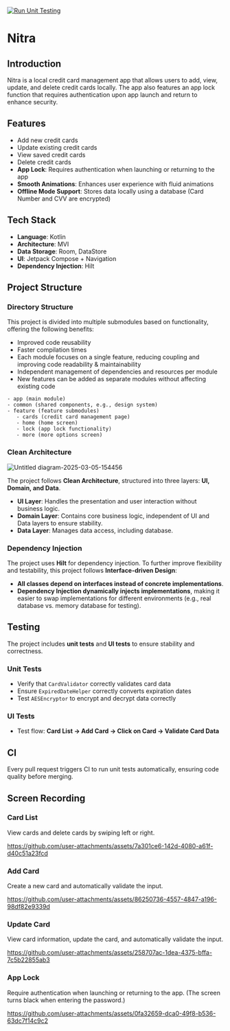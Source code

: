 [![Run Unit Testing](https://github.com/s2g090123/Nitra/actions/workflows/run_unit_tests.yml/badge.svg)](https://github.com/s2g090123/Nitra/actions/workflows/run_unit_tests.yml)

# Nitra

## Introduction
Nitra is a local credit card management app that allows users to add, view, update, and delete credit cards locally. The app also features an app lock function that requires authentication upon app launch and return to enhance security.

## Features
- Add new credit cards
- Update existing credit cards
- View saved credit cards
- Delete credit cards
- **App Lock**: Requires authentication when launching or returning to the app
- **Smooth Animations**: Enhances user experience with fluid animations
- **Offline Mode Support**: Stores data locally using a database (Card Number and CVV are encrypted)

## Tech Stack
- **Language**: Kotlin
- **Architecture**: MVI
- **Data Storage**: Room, DataStore
- **UI**: Jetpack Compose + Navigation
- **Dependency Injection**: Hilt

## Project Structure
### Directory Structure
This project is divided into multiple submodules based on functionality, offering the following benefits:
- Improved code reusability
- Faster compilation times
- Each module focuses on a single feature, reducing coupling and improving code readability & maintainability
- Independent management of dependencies and resources per module
- New features can be added as separate modules without affecting existing code

```
- app (main module)
- common (shared components, e.g., design system)
- feature (feature submodules)
   - cards (credit card management page)
   - home (home screen)
   - lock (app lock functionality)
   - more (more options screen)
```

### Clean Architecture
![Untitled diagram-2025-03-05-154456](https://github.com/user-attachments/assets/a85adaaf-6930-44db-a852-ec982d5f9e71)

The project follows **Clean Architecture**, structured into three layers: **UI, Domain, and Data**.
- **UI Layer**: Handles the presentation and user interaction without business logic.
- **Domain Layer**: Contains core business logic, independent of UI and Data layers to ensure stability.
- **Data Layer**: Manages data access, including database.

### Dependency Injection
The project uses **Hilt** for dependency injection.
To further improve flexibility and testability, this project follows **Interface-driven Design**:
- **All classes depend on interfaces instead of concrete implementations**.
- **Dependency Injection dynamically injects implementations**, making it easier to swap implementations for different environments (e.g., real database vs. memory database for testing).

## Testing
The project includes **unit tests** and **UI tests** to ensure stability and correctness.

### Unit Tests
- Verify that `CardValidator` correctly validates card data
- Ensure `ExpiredDateHelper` correctly converts expiration dates
- Test `AESEncryptor` to encrypt and decrypt data correctly

### UI Tests
- Test flow: **Card List → Add Card → Click on Card → Validate Card Data**

## CI
Every pull request triggers CI to run unit tests automatically, ensuring code quality before merging.

## Screen Recording
### Card List
View cards and delete cards by swiping left or right.

https://github.com/user-attachments/assets/7a301ce6-142d-4080-a61f-d40c51a23fcd

### Add Card
Create a new card and automatically validate the input.

https://github.com/user-attachments/assets/86250736-4557-4847-a196-98df82e9339d

### Update Card
View card information, update the card, and automatically validate the input.

https://github.com/user-attachments/assets/258707ac-1dea-4375-bffa-7c5b22855ab3

### App Lock
Require authentication when launching or returning to the app. (The screen turns black when entering the password.)

https://github.com/user-attachments/assets/0fa32659-dca0-49f8-b536-63dc7f14c9c2

